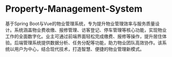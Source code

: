 # Property-Management-System
基于Spring Boot与Vue的物业管理系统，专为提升物业管理效率与服务质量设计。系统涵盖物业费收缴、报修管理、访客登记、停车管理等核心功能，实现物业工作的全面数字化。业主可通过前端界面轻松完成缴费、报修等操作，提升居住体验。后端管理系统提供数据分析、任务分配等功能，助力物业团队高效协作。该系统以用户为中心，结合现代技术，打造智慧、便捷的物业管理新模式。
